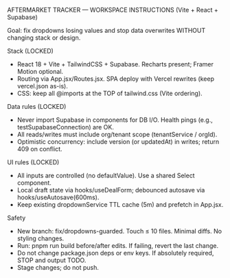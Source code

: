 AFTERMARKET TRACKER — WORKSPACE INSTRUCTIONS (Vite + React + Supabase)

Goal: fix dropdowns losing values and stop data overwrites WITHOUT changing stack or design.

Stack (LOCKED)
- React 18 + Vite + TailwindCSS + Supabase. Recharts present; Framer Motion optional.
- Routing via App.jsx/Routes.jsx. SPA deploy with Vercel rewrites (keep vercel.json as-is).
- CSS: keep all @imports at the TOP of tailwind.css (Vite ordering).

Data rules (LOCKED)
- Never import Supabase in components for DB I/O. Health pings (e.g., testSupabaseConnection) are OK.
- All reads/writes must include org/tenant scope (tenantService / orgId).
- Optimistic concurrency: include version (or updatedAt) in writes; return 409 on conflict.

UI rules (LOCKED)
- All inputs are controlled (no defaultValue). Use a shared Select component.
- Local draft state via hooks/useDealForm; debounced autosave via hooks/useAutosave(600ms).
- Keep existing dropdownService TTL cache (5m) and prefetch in App.jsx.

Safety
- New branch: fix/dropdowns-guarded. Touch ≤ 10 files. Minimal diffs. No styling changes.
- Run: pnpm run build before/after edits. If failing, revert the last change.
- Do not change package.json deps or env keys. If absolutely required, STOP and output TODO.
- Stage changes; do not push.
